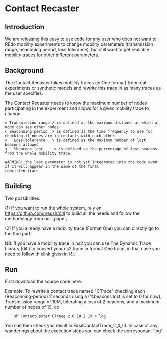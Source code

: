 Contact Recaster
===============

Introduction
------------

We are releasing this easy to use code for any user who does not want to REdo mobility experiments to change mobility parameters (transmission range, beaconing period, loss tolerance), but still want to get realiable mobility traces for other different parameters.

Background
------------

The Contact Recaster takes mobility traces (in One format) from real experiments or synthetic models and rewrite this trace in as many traces as the user specifies.

The Contact Recaster needs to know the maximum number of nodes participating in the experiment and allows for a given mobility trace to change: 

    < Transmission range > is defined as the maximum distance at which a node can see other nodes 
    < Beaconning-period  > is defined as the time frequency to use for checking if nodes are in contacts with each other 
    <   Loss-tolerance   > is defined as the maximum number of lost beacons allowed
    <   %beacons lost     > is defined as the percentage of lost beacons from the whole mobility trace
    
    WARNING: the last parameter is not yet integrated into the code even if it will appear in the name of the final    
    rewritten trace

Building
------------

Two possibilities:


(1) If you want to run the whole system, rely on https://github.com/neush/ditl to build all the needs and follow the methodology from our [paper].
    
(2) If you already have a mobility trace (Format One) you can directly go to the Run part.

NB: if you have a mobility trace in ns2 you can use The DynamIc Trace Library (ditl) to convert your ns2 trace in format One trace, in that case you need to follow th elink given in (1).


Run
------------

First download the source code here.

Example: 
To rewrite a contact trace named "CTrace" checking each (Beaconning-period) 2 seconds using a (%beacons lost is set to 0 for now), Transmission range of 10M, tolerating a loss of 2 beacons, and a maximum number of nodes of 19, do

        sh ContactCaster CTrace 2 0 10 2 19 > log

You can then check you result in FinalContactTrace_2_0_10. In case of any wanderings about the execution steps you can check the correspodant 'log'
